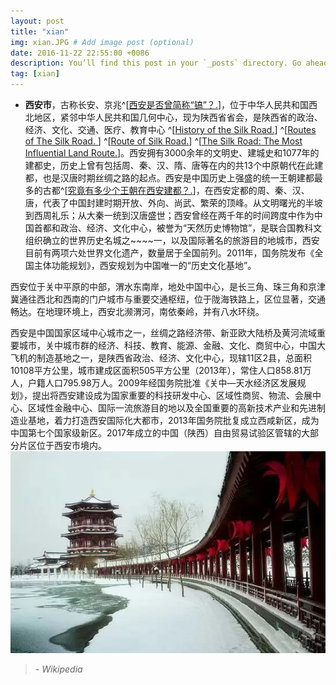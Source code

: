 ```yaml
---
layout: post
title: "xian"
img: xian.JPG # Add image post (optional)
date: 2016-11-22 22:55:00 +0086
description: You’ll find this post in your `_posts` directory. Go ahead and edit it and re-build the site to see your changes. # Add post description (optional)
tag: [xian]
---
```

* **西安市**，古称长安、京兆^[[西安是否曾简称“镐”？.](http://news.sina.com.cn/c/2004-02-03/12361702728s.shtml)]，位于中华人民共和国西北地区，紧邻中华人民共和国几何中心，现为陕西省省会，是陕西省的政治、经济、文化、交通、医疗、教育中心 ^[[History of the Silk Road.](http://www.sjsu.edu/faculty/watkins/silk.htm)] ^[[Routes of The Silk Road. ](https://www.advantour.com/silkroad/routes.htm)] ^[[Route of Silk Road.](https://www.travelchinaguide.com/silk-road/route.htm)] ^[[The Silk Road: The Most Influential Land Route.](http://www.visualmandarin.com/articles/chinese-culture/the-silk-road:-the-most-influential-land-route)]。西安拥有3000余年的文明史、建城史和1077年的建都史，历史上曾有包括周、秦、汉、隋、唐等在内的共13个中原朝代在此建都，也是汉唐时期丝绸之路的起点。西安是中国历史上强盛的统一王朝建都最多的古都^[[究竟有多少个王朝在西安建都？.](http://gb.cri.cn/3601/2005/10/18/1266@743552.htm)]，在西安定都的周、秦、汉、唐，代表了中国封建时期开放、外向、尚武、繁荣的顶峰。从文明曙光的半坡到西周礼乐；从大秦一统到汉唐盛世；西安曾经在两千年的时间跨度中作为中国首都和政治、经济、文化中心，被誉为“天然历史博物馆”，是联合国教科文组织确立的世界历史名城之~~~~一，以及国际著名的旅游目的地城市，西安目前有两项六处世界文化遗产，数量居于全国前列。2011年，国务院发布《全国主体功能规划》，西安规划为中国唯一的“历史文化基地”。

西安位于关中平原的中部，渭水东南岸，地处中国中心，是长三角、珠三角和京津冀通往西北和西南的门户城市与重要交通枢纽，位于陇海铁路上，区位显著，交通畅达。在地理环境上，西安北濒渭河，南依秦岭，并有八水环绕。

西安是中国国家区域中心城市之一，丝绸之路经济带、新亚欧大陆桥及黄河流域重要城市，关中城市群的经济、科技、教育、能源、金融、文化、商贸中心，中国大飞机的制造基地之一，是陕西省政治、经济、文化中心，现辖11区2县，总面积10108平方公里，城市建成区面积505平方公里（2013年），常住人口858.81万人，户籍人口795.98万人。2009年经国务院批准《关中—天水经济区发展规划》，提出将西安建设成为国家重要的科技研发中心、区域性商贸、物流、会展中心、区域性金融中心、国际一流旅游目的地以及全国重要的高新技术产业和先进制造业基地，着力打造西安国际化大都市，2013年国务院批复成立西咸新区，成为中国第七个国家级新区。2017年成立的中国（陕西）自由贸易试验区管辖的大部分片区位于西安市境内。
![大唐芙蓉园](/assets/img/芙蓉园.JPG)
>  <cite>- Wikipedia</cite>
